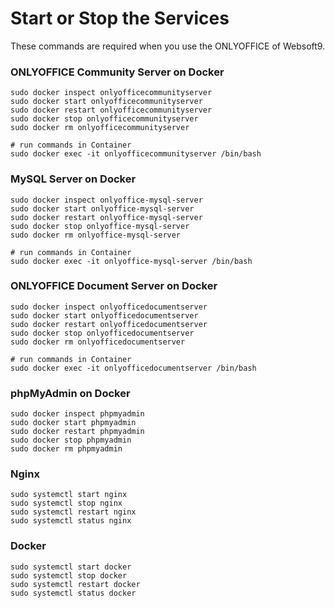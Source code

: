 # Start or Stop the Services

These commands are required when you use the ONLYOFFICE of Websoft9.

### ONLYOFFICE Community Server on Docker

```shell
sudo docker inspect onlyofficecommunityserver
sudo docker start onlyofficecommunityserver
sudo docker restart onlyofficecommunityserver
sudo docker stop onlyofficecommunityserver
sudo docker rm onlyofficecommunityserver

# run commands in Container
sudo docker exec -it onlyofficecommunityserver /bin/bash
```

### MySQL Server on Docker
```shell
sudo docker inspect onlyoffice-mysql-server
sudo docker start onlyoffice-mysql-server
sudo docker restart onlyoffice-mysql-server
sudo docker stop onlyoffice-mysql-server
sudo docker rm onlyoffice-mysql-server

# run commands in Container
sudo docker exec -it onlyoffice-mysql-server /bin/bash
```

### ONLYOFFICE Document Server on Docker

```shell
sudo docker inspect onlyofficedocumentserver
sudo docker start onlyofficedocumentserver
sudo docker restart onlyofficedocumentserver
sudo docker stop onlyofficedocumentserver
sudo docker rm onlyofficedocumentserver

# run commands in Container
sudo docker exec -it onlyofficedocumentserver /bin/bash
```

### phpMyAdmin on Docker
```shell
sudo docker inspect phpmyadmin
sudo docker start phpmyadmin
sudo docker restart phpmyadmin
sudo docker stop phpmyadmin
sudo docker rm phpmyadmin
```

### Nginx

```shell
sudo systemctl start nginx
sudo systemctl stop nginx
sudo systemctl restart nginx
sudo systemctl status nginx
```


### Docker
```shell
sudo systemctl start docker
sudo systemctl stop docker
sudo systemctl restart docker
sudo systemctl status docker
```
